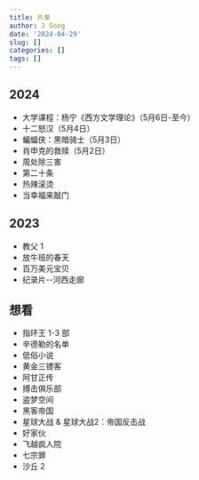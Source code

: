 ```yaml
---
title: 片单
author: J Song
date: '2024-04-29'
slug: []
categories: []
tags: []
---
```

## 2024

- 大学课程：杨宁《西方文学理论》（5月6日-至今）
- 十二怒汉（5月4日）
- 蝙蝠侠：黑暗骑士（5月3日）
- 肖申克的救赎（5月2日）
- 周处除三害
- 第二十条
- 热辣滚烫
- 当幸福来敲门

## 2023
- 教父 1
- 放牛班的春天
- 百万美元宝贝
- 纪录片--河西走廊


## 想看
- 指环王 1-3 部
- 辛德勒的名单
- 低俗小说
- 黄金三镖客
- 阿甘正传
- 搏击俱乐部
- 盗梦空间
- 黑客帝国
- 星球大战 & 星球大战2：帝国反击战
- 好家伙
- 飞越疯人院
- 七宗罪
- 沙丘 2